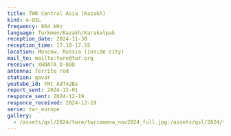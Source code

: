 ```yaml
---
title: TWR Central Asia (Kazakh)
kind: e-QSL
frequency: 864 kHz
language: Turkmen/Kazakh/Karakalpak
reception_date: 2024-11-30
reception_time: 17.10-17.55
location: Moscow, Russia (inside city)
mail_to: mailto:twre@twr.org
receiver: XHDATA D-808
antenna: ferrite rod
station: gavar
youtube_id: FNt_AdT42Bs
report_sent: 2024-12-01
responce_sent: 2024-12-19
responce_received: 2024-12-19
serie: twr_europe
gallery:
  - /assets/qsl/2024/twre/twrcamena_nov2024_full.jpg:/assets/qsl/2024/twre/twrcamena_nov2024_small.jpg
---
```

